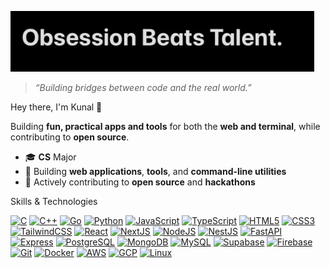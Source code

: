 ![obsession beats talent](./header.png)
> *“Building bridges between code and the real world.”*


Hey there, I'm Kunal 👋

Building **fun, practical apps and tools** for both the **web and terminal**, while contributing to **open source**.

* 🎓 **CS** Major
* 🔨 Building **web applications**, **tools**, and **command-line utilities**
* 🤝 Actively contributing to **open source** and **hackathons**


 Skills & Technologies

<p>
    <a href="https://learn.microsoft.com/en-us/cpp/c-language/?view=msvc-170"><img src="https://raw.githubusercontent.com/danielcranney/readme-generator/main/public/icons/skills/c-colored.svg" width="30" height="30" alt="C" /></a>
    <a href="https://learn.microsoft.com/en-us/cpp/cpp/?view=msvc-170"><img src="https://raw.githubusercontent.com/danielcranney/readme-generator/main/public/icons/skills/cplusplus-colored.svg" width="30" height="30" alt="C++" /></a>
    <a href="https://go.dev/doc/"><img src="https://raw.githubusercontent.com/danielcranney/readme-generator/main/public/icons/skills/go-colored.svg" width="30" height="30" alt="Go" /></a>
    <a href="https://www.python.org/"><img src="https://raw.githubusercontent.com/danielcranney/readme-generator/main/public/icons/skills/python-colored.svg" width="30" height="30" alt="Python" /></a>
    <a href="https://developer.mozilla.org/en-US/docs/Web/JavaScript"><img src="https://raw.githubusercontent.com/danielcranney/readme-generator/main/public/icons/skills/javascript-colored.svg" width="30" height="30" alt="JavaScript" /></a>
    <a href="https://www.typescriptlang.org/"><img src="https://raw.githubusercontent.com/danielcranney/readme-generator/main/public/icons/skills/typescript-colored.svg" width="30" height="30" alt="TypeScript" /></a>
    <a href="https://developer.mozilla.org/en-US/docs/Glossary/HTML5"><img src="https://raw.githubusercontent.com/danielcranney/readme-generator/main/public/icons/skills/html5-colored.svg" width="30" height="30" alt="HTML5" /></a>
    <a href="https://www.w3.org/TR/CSS/#css"><img src="https://raw.githubusercontent.com/danielcranney/readme-generator/main/public/icons/skills/css3-colored.svg" width="30" height="30" alt="CSS3" /></a>
    <a href="https://tailwindcss.com/"><img src="https://raw.githubusercontent.com/danielcranney/readme-generator/main/public/icons/skills/tailwindcss-colored.svg" width="30" height="30" alt="TailwindCSS" /></a>
    <a href="https://reactjs.org/"><img src="https://raw.githubusercontent.com/danielcranney/readme-generator/main/public/icons/skills/react-colored.svg" width="30" height="30" alt="React" /></a>
    <a href="https://nextjs.org/"><img src="https://raw.githubusercontent.com/danielcranney/readme-generator/main/public/icons/skills/nextjs.svg" width="30" height="30" alt="NextJS" /></a>
    <a href="https://nodejs.org/en/"><img src="https://raw.githubusercontent.com/danielcranney/readme-generator/main/public/icons/skills/nodejs-colored.svg" width="30" height="30" alt="NodeJS" /></a>
    <a href="https://nestjs.com/"><img src="https://raw.githubusercontent.com/danielcranney/readme-generator/main/public/icons/skills/nestjs-colored.svg" width="30" height="30" alt="NestJS" /></a>
    <a href="https://fastapi.tiangolo.com/"><img src="https://raw.githubusercontent.com/danielcranney/readme-generator/main/public/icons/skills/fastapi-colored.svg" width="30" height="30" alt="FastAPI" /></a>
    <a href="https://expressjs.com/"><img src="https://raw.githubusercontent.com/danielcranney/readme-generator/main/public/icons/skills/express-colored-dark.svg" width="30" height="30" alt="Express" /></a>
    <a href="https://www.postgresql.org/"><img src="https://raw.githubusercontent.com/danielcranney/readme-generator/main/public/icons/skills/postgresql-colored.svg" width="30" height="30" alt="PostgreSQL" /></a>
    <a href="https://www.mongodb.com/"><img src="https://raw.githubusercontent.com/danielcranney/readme-generator/main/public/icons/skills/mongodb-colored.svg" width="30" height="30" alt="MongoDB" /></a>
    <a href="https://www.mysql.com/"><img src="https://raw.githubusercontent.com/danielcranney/readme-generator/main/public/icons/skills/mysql-colored.svg" width="30" height="30" alt="MySQL" /></a>
    <a href="https://supabase.com/"><img src="https://raw.githubusercontent.com/danielcranney/readme-generator/main/public/icons/skills/supabase-colored.svg" width="30" height="30" alt="Supabase" /></a>
    <a href="https://firebase.google.com/"><img src="https://raw.githubusercontent.com/danielcranney/readme-generator/main/public/icons/skills/firebase-colored.svg" width="30" height="30" alt="Firebase" /></a>
    <a href="https://git-scm.com/"><img src="https://raw.githubusercontent.com/danielcranney/readme-generator/main/public/icons/skills/git-colored.svg" width="30" height="30" alt="Git" /></a>
    <a href="https://www.docker.com/"><img src="https://raw.githubusercontent.com/danielcranney/readme-generator/main/public/icons/skills/docker-colored.svg" width="30" height="30" alt="Docker" /></a>
    <a href="https://aws.amazon.com/"><img src="https://raw.githubusercontent.com/danielcranney/readme-generator/main/public/icons/skills/aws-colored.svg" width="30" height="30" alt="AWS" /></a>
    <a href="https://cloud.google.com/"><img src="https://raw.githubusercontent.com/danielcranney/readme-generator/main/public/icons/skills/googlecloud-colored.svg" width="30" height="30" alt="GCP" /></a>
    <a href="https://www.linux.org"><img src="https://raw.githubusercontent.com/danielcranney/readme-generator/main/public/icons/skills/linux.svg" width="30" height="30" alt="Linux" /></a>
</p>



<!--
<div>
<a href="https://github.com/anuraghazra/github-readme-stats"><img height="190" align="center" alt="GitHub Stats" src="https://github-readme-stats.vercel.app/api?username=kunal697&show_icons=true&custom_title=GitHub+Statistics&title_color=cba6f7&theme=catppuccin_mocha&border_color=45475a"/></a>
<a href="https://github.com/anuraghazra/github-readme-stats"><img width="345" align="center" alt="Top Languages" src="https://github-readme-stats.vercel.app/api/top-langs/?username=kunal697&layout=compact&title_color=cba6f7&theme=catppuccin_mocha&border_color=45475a"/></a>
</div>

--->



